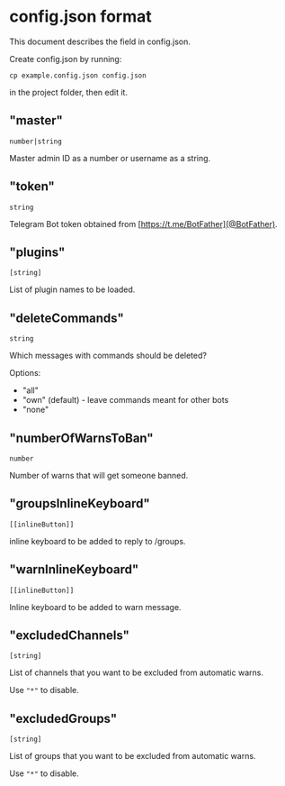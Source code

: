 # config.json format

This document describes the field in config.json.

Create config.json by running:

`cp example.config.json config.json`

in the project folder, then edit it.

## "master"

`number|string`

Master admin ID as a number or username as a string.

## "token"

`string`

Telegram Bot token obtained from [https://t.me/BotFather](@BotFather).

## "plugins"

`[string]`

List of plugin names to be loaded.

## "deleteCommands"

`string`

Which messages with commands should be deleted?

Options:

* "all"
* "own" (default) - leave commands meant for other bots
* "none"

## "numberOfWarnsToBan"

`number`

Number of warns that will get someone banned.

## "groupsInlineKeyboard"

`[[inlineButton]]`

inline keyboard to be added to reply to /groups.

## "warnInlineKeyboard"

`[[inlineButton]]`

Inline keyboard to be added to warn message.

## "excludedChannels"

`[string]`

List of channels that you want to be excluded from automatic warns.

Use `"*"` to disable.

## "excludedGroups"

`[string]`

List of groups that you want to be excluded from automatic warns.

Use `"*"` to disable.


